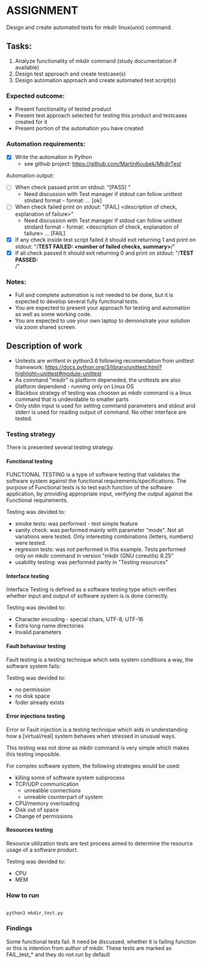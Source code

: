 # ASSIGNMENT


Design and create automated tests for mkdir linux(unix) command.

## Tasks:

1) Analyze functionality of mkdir command (study documentation if available)
2) Design test approach and create testcase(s)
3) Design automation approach and create automated test script(s)

### Expected outcome:

- Present functionality of tested product
- Present test approach selected for testing this product and testcases created for it
- Present portion of the automation you have created

### Automation requirements:

- [x] Write the automation in Python
     * see github project: https://github.com/MartinKoubek/MkdirTest

Automation output:
* [ ] When check passed print on stdout: "[PASS] <description of check>"
    * Need discussion with Test manager if stdout can follow unittest stndard format - format: <description of check>... [ok]
* [ ] When check failed print on stdout: "[FAIL] <description of check, explanation of failure>"
    * Need discussion with Test manager if stdout can follow unittest stndard format - format:  <description of check, explanation of failure> ... [FAIL]
* [X] If any check inside test script failed it should exit returning 1
        and print on stdout: "/**TEST FAILED: <number of failed checks, summary>**/"
* [X] If all check passed it should exit returning 0 and print on
        stdout: "/**TEST PASSED: <summary>**/"

### Notes:

- Full and complete automation is not needed to be done, but it is expected to develop several fully functional tests.
- You are expected to present your approach for testing and automation as well as some working code.
- You are expected to use your own laptop to demonstrate your solution via zoom shared screen.

## Description of work
* Unitests are writtent in python3.6 following recomendation from unittest framework: https://docs.python.org/3/library/unittest.html?highlight=unittest#module-unittest
* As command "mkdir" is platform depeneded, the unittests are also platform dependend - running only on Linux OS
* Blackbox strategy of testing was choosen as mkdir command is a linux command that is undevidable to smaller parts 
* Only stdin input is used for setting command parameters and stdout and stderr is used for reading output of command. No other interface are tested.

### Testing strategy
There is presented several testing strategy.

#### Functional testing
FUNCTIONAL TESTING is a type of software testing that validates the software system against the functional requirements/specifications. The purpose of Functional tests is to test each function of the software application, by providing appropriate input, verifying the output against the Functional requirements. 

Testing was devided to:
* smoke tests: was performed - test simple feature
* sanity check: was performed mainly with parameter "mode". Not all variations were tested. Only interesting combinations (letters, numbers) were tested. 
* regresion tests: was not performed in this example. Tests performed only on mkdir command in version "mkdir (GNU coreutils) 8.25"
* usability testing: was performed partly in "Testing resources"

#### Interface testing
Interface Testing is defined as a software testing type which verifies whether input and output of software system is is done correctly.

Testing was devided to:
* Character encoding - special chars, UTF-8, UTF-16
* Extra long name directories
* Invalid parameters
 
#### Fault behaviour testing
Fault testing is a testing technique which sets system conditions a way, the software system fails:

Testing was devided to:
* no permission 
* no disk space
* foder already exists

#### Error injections testing
Error or Fault injection is a testing technique which aids in understanding how a [virtual/real] system behaves when stressed in unusual ways.

This testing was not done as mkdir command is very simple which makes this testing imposible.

For complex software system, the following strategies would be used:
* killing some of software system subprocess
* TCP/UDP communication
  * unrealible connections
  * unreable counterpart of system
* CPU/memory overloading
* Disk out of space
* Change of permissions

#### Resources testing
Resource utilization tests are test process aimed to determine the resource usage of a software product.

Testing was devided to:
* CPU
* MEM

### How to run

<code>
python3 mkdir_test.py
</code>

### Findings

Some functional tests fail. It need be discussed, whether it is failing function or this is intention from author of mkdir. These tests are marked as FAIL_test_* and they do not run by default
 
